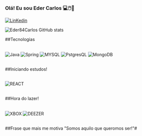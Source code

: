 
### Olá! Eu sou Eder Carlos 💻🖱️🤖

[![LinKedin](https://img.shields.io/badge/LinkedIn-0077B5?style=for-the-badge&logo=linkedin&logoColor=white)](https://www.linkedin.com/in/eder-carlos-1b913820b?lipi=urn%3Ali%3Apage%3Ad_flagship3_profile_view_base_contact_details%3BqL0awLKARLyk8ypeAVohgQ%3D%3D)

![Eder84Carlos GitHub stats](https://github-readme-stats.vercel.app/api?username=Eder84Carlos&show_icons=true&theme=dracula)

##Tecnologias 

<div style="display: inline_block"><br/>
  <img align="center" alt="Java" src="https://img.shields.io/badge/Java-ED8B00?style=for-the-badge&logo=java&logoColor=white" />
   <img align="center" alt="Spring" src="https://img.shields.io/badge/Spring-6DB33F?style=for-the-badge&logo=spring&logoColor=white" />
   <img align="center" alt="MYSQL" src="https://img.shields.io/badge/MySQL-00000F?style=for-the-badge&logo=mysql&logoColor=white" />
   <img align="center" alt="PstgresQL" src="https://img.shields.io/badge/PostgreSQL-316192?style=for-the-badge&logo=postgresql&logoColor=white" />
   <img align="center" alt="MongoDB" src="https://img.shields.io/badge/MongoDB-4EA94B?style=for-the-badge&logo=mongodb&logoColor=white" />
</div><br/>

##Iniciando estudos!

<div style="display: inline_block"><br/>
  <img align="center" alt="REACT" src="https://img.shields.io/badge/Angular-DD0031?style=for-the-badge&logo=angular&logoColor=white" />
</div><br/>

##Hora do lazer!

<div style="display: inline_block"><br/>
  <img align="center" alt="XBOX" src="https://img.shields.io/badge/Xbox-107C10?style=for-the-badge&logo=xbox&logoColor=white" />
   <img align="center" alt="DEEZER" src="https://img.shields.io/badge/Deezer-FEAA2D?style=for-the-badge&logo=deezer&logoColor=white" />
</div><br/>

##Frase que mais me motiva "Somos aquilo que queromos ser!"#





